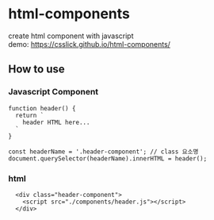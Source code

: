 # html-components
create html component with javascript  
demo: https://csslick.github.io/html-components/

## How to use

### Javascript Component
```
function header() {
  return `
    header HTML here...
  `
}

const headerName = '.header-component'; // class 요소명
document.querySelector(headerName).innerHTML = header();
```

### html 
```
  <div class="header-component">
    <script src="./components/header.js"></script>
  </div>
```
